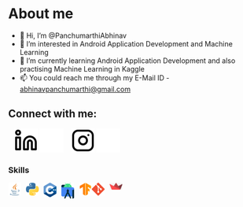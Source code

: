 # About me

- 👋 Hi, I’m @PanchumarthiAbhinav
- 👀 I’m interested in Android Application Development and Machine Learning
- 🌱 I’m currently learning Android Application Development and also practising Machine Learning in Kaggle
- 📫 You could reach me through my E-Mail ID - abhinavpanchumarthi@gmail.com
## Connect with me:
&nbsp;&nbsp;
[![website](./img/linkedin-light.svg)](https://www.linkedin.com/in/panchumarthi-abhinav/r#gh-light-mode-only)
[![website](./img/linkedin-dark.svg)](https://www.linkedin.com/in/panchumarthi-abhinav/#gh-dark-mode-only)
&nbsp;&nbsp;
[![website](./img/instagram-light.svg)](https://www.instagram.com/abhinavpanchumarthi/?hl=enr#gh-light-mode-only)
[![website](./img/instagram-dark.svg)](https://www.instagram.com/abhinavpanchumarthi/r#gh-dark-mode-only)

### Skills
&nbsp;&nbsp;
<img align="left" alt="Java" width="26px" src="./img/java.png" style="padding-right:10px;" />
&nbsp;&nbsp;
<img align="left" alt="Python" width="26px" src="./img/python.png" style="padding-right:10px;" />
&nbsp;&nbsp;
<img align="left" alt="C++" width="26px" src="./img/c++.png" style="padding-right:10px;" />
&nbsp;&nbsp;
<img align="left" alt="Android Studio" width="26px" src="./img/androidstudio.png" style="padding-right:10px;" />
&nbsp;&nbsp;
<img align="left" alt="Tensorflow" width="26px" src="./img/tensorflow.png"  />
&nbsp;&nbsp;
<img align="left" alt="Git" width="26px" src="./img/git.png" style="padding-right:10px;" />
&nbsp;&nbsp;
<img align="left" alt="Streamlit" width="26px" src="./img/streamlit.jpg" style="padding-right:10px;" />
